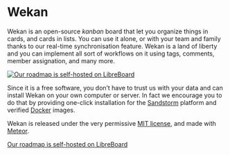 # Wekan

<!-- XXX Need to improve this introduction -->

Wekan is an open-source *kanban* board that let you organize things in cards,
and cards in lists. You can use it alone, or with your team and family thanks to
our real-time synchronisation feature. Wekan is a land of liberty and you can
implement all sort of workflows on it using tags, comments, member assignation,
and many more.

[![Our roadmap is self-hosted on LibreBoard][thumbnail]][roadmap]

Since it is a free software, you don’t have to trust us with your data and can
install Wekan on your own computer or server. In fact we encourage you to do
that by providing one-click installation for the
[Sandstorm](https://sandstorm.io) platform and verified
[Docker](https://www.docker.com) images.

Wekan is released under the very permissive [MIT license](LICENSE), and made
with [Meteor](https://www.meteor.com).

[Our roadmap is self-hosted on LibreBoard][roadmap]

[thumbnail]: http://i.imgur.com/IIdHUmW.png
[roadmap]: http://libreboard.com/boards/MeSsFJaSqeuo9M6bs/libreboard-roadmap
